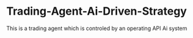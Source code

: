 # Trading-Agent-Ai-Driven-Strategy
This is a trading agent which is controled by an operating API Ai system
